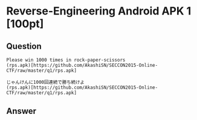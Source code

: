 # Reverse-Engineering Android APK 1 [100pt]

## Question

```plane
Please win 1000 times in rock-paper-scissors
(rps.apk)[https://github.com/AkashiSN/SECCON2015-Online-CTF/raw/master/q1/rps.apk]

じゃんけんに1000回連続で勝ち続けよ
(rps.apk)[https://github.com/AkashiSN/SECCON2015-Online-CTF/raw/master/q1/rps.apk]
```

## Answer


